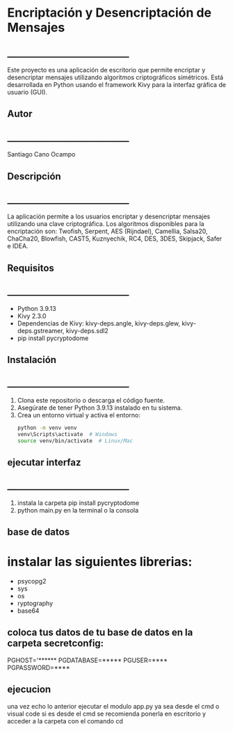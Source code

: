 # Encriptación y Desencriptación de Mensajes
## ____________________________
Este proyecto es una aplicación de escritorio que permite encriptar y desencriptar mensajes utilizando algoritmos criptográficos simétricos. Está desarrollada en Python usando el framework Kivy para la interfaz gráfica de usuario (GUI).

## Autor
## ____________________________
Santiago Cano Ocampo

## Descripción
## ____________________________
La aplicación permite a los usuarios encriptar y desencriptar mensajes utilizando una clave criptográfica. Los algoritmos disponibles para la encriptación son: Twofish, Serpent, AES (Rijndael), Camellia, Salsa20, ChaCha20, Blowfish, CAST5, Kuznyechik, RC4, DES, 3DES, Skipjack, Safer e IDEA.

## Requisitos
## ____________________________
- Python 3.9.13
- Kivy 2.3.0
- Dependencias de Kivy: kivy-deps.angle, kivy-deps.glew, kivy-deps.gstreamer, kivy-deps.sdl2
- pip install pycryptodome


## Instalación
## ____________________________
1. Clona este repositorio o descarga el código fuente.
2. Asegúrate de tener Python 3.9.13 instalado en tu sistema.
3. Crea un entorno virtual y activa el entorno:
   ```bash
   python -m venv venv
   venv\Scripts\activate  # Windows
   source venv/bin/activate  # Linux/Mac
## ejecutar interfaz 
## ____________________________
1. instala la carpeta pip install pycryptodome
2. python main.py en la terminal o la consola

## base de datos
# instalar las siguientes librerias:
- psycopg2
- sys
- os
- ryptography
- base64


## coloca tus datos de tu base de datos en la carpeta secretconfig:
PGHOST='******
PGDATABASE=*****
PGUSER=****
PGPASSWORD=****

## ejecucion

una vez echo lo anterior ejecutar el modulo app.py 
ya sea desde el cmd o visual code 
si es desde el cmd se recomienda ponerla en escritorio y acceder a la carpeta con el comando cd 


